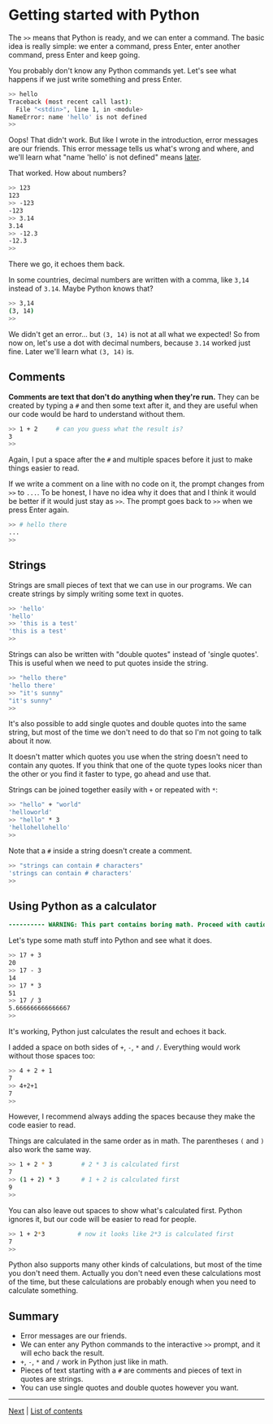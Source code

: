 # Getting started with Python

The `>>` means that Python is ready, and we can enter a command. The
basic idea is really simple: we enter a command, press Enter, enter
another command, press Enter and keep going.

You probably don't know any Python commands yet. Let's see what happens
if we just write something and press Enter.

```bash
>> hello
Traceback (most recent call last):
  File "<stdin>", line 1, in <module>
NameError: name 'hello' is not defined
>>
```

Oops! That didn't work. But like I wrote in the introduction, error messages are our friends.
This error message tells us what's wrong and where, and we'll learn what
"name 'hello' is not defined" means [later](variables.md).

That worked. How about numbers?

```bash
>> 123
123
>> -123
-123
>> 3.14
3.14
>> -12.3
-12.3
>>
```

There we go, it echoes them back.

In some countries, decimal numbers are written with a comma, like `3,14`
instead of `3.14`. Maybe Python knows that?

```bash
>> 3,14
(3, 14)
>>
```

We didn't get an error... but `(3, 14)` is not at all what we expected!
So from now on, let's use a dot with decimal numbers, because `3.14`
worked just fine. Later we'll learn what `(3, 14)` is.

## Comments

**Comments are text that don't do anything when they're run.** 
They can be created by typing a `#` and then some text after it, 
and they are useful when our code would be hard to understand without them.

```bash
>> 1 + 2     # can you guess what the result is?
3
>>
```

Again, I put a space after the `#` and multiple spaces before it just to
make things easier to read.

If we write a comment on a line with no code on it, the prompt changes
from `>>` to `...`. To be honest, I have no idea why it does that and I
think it would be better if it would just stay as `>>`. The prompt goes
back to `>>` when we press Enter again.

```bash
>> # hello there
...
>>
```

## Strings

Strings are small pieces of text that we can use in our programs. We can
create strings by simply writing some text in quotes.

```bash
>> 'hello'
'hello'
>> 'this is a test'
'this is a test'
>> 
```

Strings can also be written with "double quotes" instead of 'single
quotes'. This is useful when we need to put quotes inside the string.

```bash
>> "hello there"
'hello there'
>> "it's sunny"
"it's sunny"
>> 
```

It's also possible to add single quotes and double quotes into the same
string, but most of the time we don't need to do that so I'm not going
to talk about it now.

It doesn't matter which quotes you use when the string doesn't need to
contain any quotes. If you think that one of the quote types looks nicer
than the other or you find it faster to type, go ahead and use that.

Strings can be joined together easily with `+` or repeated with `*`:

```bash
>> "hello" + "world"
'helloworld'
>> "hello" * 3
'hellohellohello'
>> 
```

Note that a `#` inside a string doesn't create a comment.

```bash
>> "strings can contain # characters"
'strings can contain # characters'
>> 
```

## Using Python as a calculator

```diff
---------- WARNING: This part contains boring math. Proceed with caution. ----------
```

Let's type some math stuff into Python and see what it does.

```bash
>> 17 + 3
20
>> 17 - 3
14
>> 17 * 3
51
>> 17 / 3
5.666666666666667
>>
```

It's working, Python just calculates the result and echoes it back.

I added a space on both sides of `+`, `-`, `*` and `/`. Everything would
work without those spaces too:

```bash
>> 4 + 2 + 1
7
>> 4+2+1
7
>>
```

However, I recommend always adding the spaces because they make the code
easier to read.

Things are calculated in the same order as in math. The parentheses `(`
and `)` also work the same way.

```bash
>> 1 + 2 * 3        # 2 * 3 is calculated first
7
>> (1 + 2) * 3      # 1 + 2 is calculated first
9
>>
```

You can also leave out spaces to show what's calculated first. Python
ignores it, but our code will be easier to read for people.

```bash
>> 1 + 2*3         # now it looks like 2*3 is calculated first
7
>>
```

Python also supports many other kinds of calculations, but most of the
time you don't need them. Actually you don't need even these
calculations most of the time, but these calculations are probably
enough when you need to calculate something.

## Summary
- Error messages are our friends.
- We can enter any Python commands to the interactive `>>` prompt, and
    it will echo back the result.
- `+`, `-`, `*` and `/` work in Python just like in math.
- Pieces of text starting with a `#` are comments and pieces of text in
    quotes are strings.
- You can use single quotes and double quotes however you want.

***

[Next](variables.md) |
[List of contents](../README.md#dasar)
